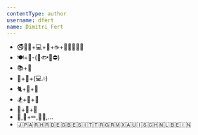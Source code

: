 ```yaml
---
contentType: author
username: dfert
name: Dimitri Fert
---
```

- 🚭👨‍🚀+💻+🐋+☕+🐛🔥🔥🔥🔥
- 🍽=🥬-(🍖🐟🐚⛔)
- 📚+💟
- 🥁+🎸+(💻🎶)
- 🐈+💟+👋
- 🏂+🧀+🍺
- 🧗+🍔+🍺
- 🎲,🎨+✏,👨‍🍳,...
- 🇯🇵🇦🇷🇭🇷🇩🇪🇬🇧🇪🇸🇮🇹🇹🇷🇬🇷🇲🇽🇦🇺🇮🇸🇨🇭🇳🇱🇧🇪🇮🇳
